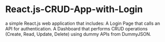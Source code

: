 # React.js-CRUD-App-with-Login
a simple React.js web application that includes:  A Login Page that calls an API for authentication.  A Dashboard that performs CRUD operations (Create, Read, Update, Delete) using dummy APIs from DummyJSON.
